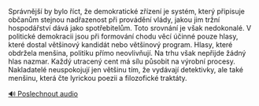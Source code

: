 
Správnější by bylo říct, že demokratické zřízení je systém, který připisuje občanům stejnou nadřazenost při provádění vlády, jakou jim tržní hospodářství dává jako spotřebitelům. Toto srovnání je však nedokonalé. V politické demokracii jsou při formování chodu věcí účinné pouze hlasy, které dostal většinový kandidát nebo většinový program. Hlasy, které obdržela menšina, politiku přímo neovlivňují. Na trhu však nepřijde žádný hlas nazmar. Každý utracený cent má sílu působit na výrobní procesy. Nakladatelé neuspokojují jen většinu tím, že vydávají detektivky, ale také menšinu, která čte lyrickou poezii a filozofické traktáty.

[🔊 Poslechnout audio](/data/7-paragraphs/audio/chapter_55/para_004-Sprvnj-by-bylo-ct-e-demokratick-zzen-j.mp3)
